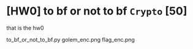 # [HW0] to bf or not to bf `Crypto` [50]

that is the hw0

to_bf_or_not_to_bf.py
golem_enc.png
flag_enc.png
